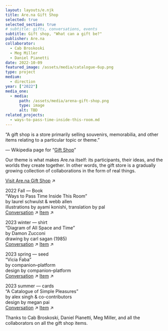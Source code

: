 ```yaml
---
layout: layouts/e.njk
title: Are.na Gift Shop
selected: true
selected_section: true
# subtitle: gifts, conversations, events
subtitle: Gift shop, "What can a gift be?"
publisher: Are.na
collaborator:
  - Cab Broskoski
  - Meg Miller
  - Daniel Pianetti
date: 2022-10-09
featured_image: /assets/media/catalogue-6up.png
type: project
medium:
  - direction
year: ["2022"]
media_one:
  - media:
      path: /assets/media/arena-gift-shop.png
      type: image
      alt: TBD
related_projects:
  - ways-to-pass-time-inside-this-room.md
---
```


“A gift shop is a store primarily selling souvenirs, memorabilia, and other items relating to a particular topic or theme.”

— Wikipedia page for “<a href="https://en.wikipedia.org/wiki/Gift_shop" target="_blank">Gift Shop</a>”

Our theme is what makes Are.na itself: its participants, their ideas, and the worlds they create together. In other words, the gift store is a gradually growing collection of collaborations in the form of real things.

[Visit Are.na Gift Shop](https://store.are.na) ↗

<div class="small-text">

2022 Fall — Book<br>
“Ways to Pass Time Inside This Room”<br>
by laurel schwulst & webb allen<br>
illustrations by ayami konishi, translation by pal<br>
[Conversation](https://www.are.na/blog/gift-shop-talk) ↗
[Item](https://store.are.na/products/ways-to-pass-time-inside-this-room) ↗<br>

2023 winter — shirt<br>
“Diagram of All Space and Time”<br>
by Damon Zucconi<br>
drawing by carl sagan (1985)<br>
[Conversation](https://www.are.na/blog/the-forbidden-zone) ↗
[Item](https://store.are.na/products/diagram-of-all-space-and-time-long-sleeve-shirt) ↗<br>

2023 spring — seed<br>
“Vicia Faba”<br>
by companion–platform<br>
design by companion–platform<br>
[Conversation](https://www.are.na/blog/the-gift-alchemy-of-the-fava-bean) ↗
[Item](https://store.are.na/products/vicia-faba-seed-packet-single-fava-bean) ↗

2023 summer — cards<br>
“A Catalogue of Simple Pleasures”<br>
by alex singh & co-contributors<br>
design by megan pai<br>
[Conversation](https://www.are.na/blog/an-unbound-book) ↗
[Item](https://store.are.na/products/a-catalogue-of-simple-pleasures-cards) ↗<br>

</div>

<div class="small-text">
Thanks to Cab Broskoski, Daniel Pianetti, Meg Miller, and all the collaborators on all the gift shop items.
</div>
